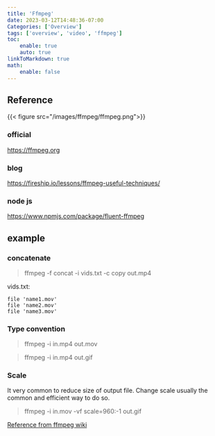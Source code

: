 ```yaml
---
title: 'Ffmpeg'
date: 2023-03-12T14:48:36-07:00
Categories: ['Overview']
tags: ['overview', 'video', 'ffmpeg']
toc:
    enable: true
    auto: true
linkToMarkdown: true
math:
    enable: false
---
```


## Reference

{{< figure src="/images/ffmpeg/ffmpeg.png">}}

### official

https://ffmpeg.org

### blog

https://fireship.io/lessons/ffmpeg-useful-techniques/

### node js

https://www.npmjs.com/package/fluent-ffmpeg

## example

### concatenate

> ffmpeg -f concat -i vids.txt -c copy out.mp4

vids.txt:

```t
file 'name1.mov'
file 'name2.mov'
file 'name3.mov'
```

### Type convention

> ffmpeg -i in.mp4 out.mov

> ffmpeg -i in.mp4 out.gif

### Scale

It very common to reduce size of output file. Change scale usually the common and efficient way to do so.

> ffmpeg -i in.mov -vf scale=960:-1 out.gif

[Reference from ffmpeg wiki](http://trac.ffmpeg.org/wiki/Scaling)
